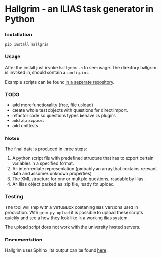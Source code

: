 # Hallgrim - an ILIAS task generator in Python

### Installation

```
pip install hallgrim
```

### Usage

After the install just invoke `hallgrim -h` to see usage. The directory hallgrim
is invoked in, should contain a `config.ini`.

Example scripts can be found [in a seperate repository](https://gitlab.gwdg.de/j.michal/ilias-scripts).

### TODO

* add more functionality (free, file upload)
* create whole test objects with questions for direct import.
* refactor code so questions types behave as plugins
* add zip support
* add unittests

### Notes

The final data is produced in three steps:

1. A python script file with predefined structure that has to export certain
   variables in a specified format.
2. An intermediate representation (probably an array that contains relevant
   data and assumes unknown properties)
3. The XML structure for one or multiple questions, readable by Ilias.
4. An Ilias object packed as .zip file, ready for upload.

### Testing

The tool will ship with a VirtualBox contaning Ilias Versions used in
production. With `grim.py upload` it is possible to upload these scripts quickly
and see a how they look like in a working ilias system.

The upload script does not work with the university hosted servers.

### Documentation

Hallgrim uses Sphinx. Its output can be found
[here](http://user.informatik.uni-goettingen.de/~j.michal/hallgrim/index.html).